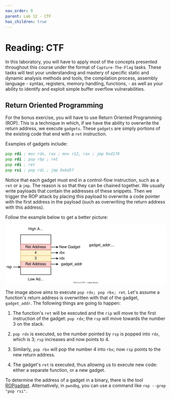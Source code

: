 ```yaml
---
nav_order: 9
parent: Lab 12 - CTF
has_children: true
---
```


# Reading: CTF

In this laboratory, you will have to apply most of the concepts presented throughout this course under the format of `Capture-The-Flag` tasks.
These tasks will test your understanding and mastery of specific static and dynamic analysis methods and tools, the compilation process, assembly language - syntax, registers, memory handling, functions, - as well as your ability to identify and exploit simple buffer overflow vulnerabilities.

## Return Oriented Programming

For the bonus exercise, you will have to use Return Oriented Programming (ROP).
This is a technique in which, if we have the ability to overwrite the return address, we execute `gadgets`.
These `gadgets` are simply portions of the existing code that end with a `ret` instruction.

Examples of gadgets include:

```asm
pop rdi ; mov rdx, rax ; mov r12, rax ; jmp 0xd178
pop rdi ; pop rbp ; ret
pop rdi ; ret
pop rsi ; pop rdi ; jmp 0xbd5f
```

Notice that each gadget must end in a control-flow instruction, such as a `ret` or a `jmp`.
The reason is so that they can be chained together.
We usually write payloads that contain the addresses of these snippets.
Then we trigger the ROP attack by placing this payload to overwrite a code pointer with the first address in the payload (such as overwriting the return address with this address).

Follow the example below to get a better picture:

![ROP Anatomy](../media/rop-anatomy.svg)

The image above aims to execute `pop rdx; pop rbx; ret`.
Let's assume a function's return address is overwritten with that of the gadget, `gadget_addr`.
The following things are going to happen:

1. The function's `ret` will be executed and the `rip` will move to the first instruction of the gadget: `pop rdx`;
the `rsp` will move towards the number 3 on the stack.

1. `pop rdx` is executed, so the number pointed by `rsp` is popped into `rdx`, which is 3;
`rsp` increases and now points to 4.

1. Similarly, `pop rbx` will pop the number 4 into `rbx`;
now `rsp` points to the new return address.

1. The gadget's `ret` is executed, thus allowing us to execute new code:
either a separate function, or a new gadget.

To determine the address of a gadget in a binary, there is the tool [ROPgadget](https://github.com/JonathanSalwan/ROPgadget).
Alternatively, in `pwndbg`, you can use a command like `rop --grep "pop rsi"`.

